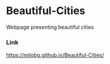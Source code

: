# Beautiful-Cities
Webpage presenting beautiful cities

### Link
https://milobg.github.io/Beautiful-Cities/
